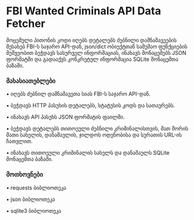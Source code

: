 # **FBI Wanted Criminals API Data Fetcher**

მოცემული პითონის კოდი იღებს დეტალებს ძებნილი დამნაშავეების შესახებ FBI-ს საჯარო API-დან, json/dict ობიექტთან სამუშაო ფუნქციების მეშვეობით ბეჭდავს სასურველ ინფორმაციას, ინახავს მონაცემებს JSON ფორმატში და გადააქვს კონკრეტულ ინფორმაცია SQLite მონაცემთა ბაზაში.

### **მახასიათებლები**

•	იღებს ძებნილ დამნაშავეთა სიას FBI-ს საჯარო API-დან.

•	ბეჭდავს HTTP პასუხის დეტალებს, სტატუსის კოდს და სათაურებს.

•	ინახავს API პასუხს JSON ფორმატის ფაილში.

• ბეჭდავს დეტალებს თითოეული ძებნილი კრიმინალისთვის, მათ შორის მათი სახელის, დანაშაულის, ჯილდოს ოდენობისა და სურათის URL-ის ჩათვლით.
  
•	ინახავს თითოეული კრიმინალის სახელს და დანაშაულს SQLite მონაცემთა ბაზაში.

### **მოთხოვნები**

•	requests ბიბლიოთეკა

•	json ბიბლიოთეკა

•	sqlite3 ბიბლიოთეკა
